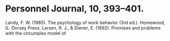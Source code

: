 # Personnel Journal, 10, 393–401.

Landy, F. W. (1985). The psychology of work behavior (3rd ed.). Homewood, IL: Dorsey Press. Larsen, R. J., & Diener, E. (1992). Promises and problems with the circumplex model of